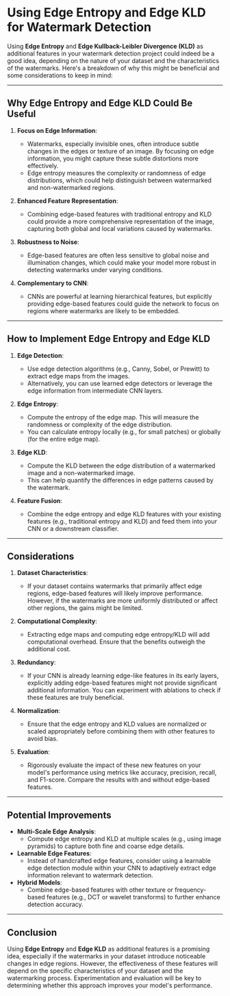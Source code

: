 # Using Edge Entropy and Edge KLD for Watermark Detection

Using **Edge Entropy** and **Edge Kullback-Leibler Divergence (KLD)** as additional features in your watermark detection project could indeed be a good idea, depending on the nature of your dataset and the characteristics of the watermarks. Here's a breakdown of why this might be beneficial and some considerations to keep in mind:

---

## **Why Edge Entropy and Edge KLD Could Be Useful**

1. **Focus on Edge Information**:
   - Watermarks, especially invisible ones, often introduce subtle changes in the edges or texture of an image. By focusing on edge information, you might capture these subtle distortions more effectively.
   - Edge entropy measures the complexity or randomness of edge distributions, which could help distinguish between watermarked and non-watermarked regions.

2. **Enhanced Feature Representation**:
   - Combining edge-based features with traditional entropy and KLD could provide a more comprehensive representation of the image, capturing both global and local variations caused by watermarks.

3. **Robustness to Noise**:
   - Edge-based features are often less sensitive to global noise and illumination changes, which could make your model more robust in detecting watermarks under varying conditions.

4. **Complementary to CNN**:
   - CNNs are powerful at learning hierarchical features, but explicitly providing edge-based features could guide the network to focus on regions where watermarks are likely to be embedded.

---

## **How to Implement Edge Entropy and Edge KLD**

1. **Edge Detection**:
   - Use edge detection algorithms (e.g., Canny, Sobel, or Prewitt) to extract edge maps from the images.
   - Alternatively, you can use learned edge detectors or leverage the edge information from intermediate CNN layers.

2. **Edge Entropy**:
   - Compute the entropy of the edge map. This will measure the randomness or complexity of the edge distribution.
   - You can calculate entropy locally (e.g., for small patches) or globally (for the entire edge map).

3. **Edge KLD**:
   - Compute the KLD between the edge distribution of a watermarked image and a non-watermarked image.
   - This can help quantify the differences in edge patterns caused by the watermark.

4. **Feature Fusion**:
   - Combine the edge entropy and edge KLD features with your existing features (e.g., traditional entropy and KLD) and feed them into your CNN or a downstream classifier.

---

## **Considerations**

1. **Dataset Characteristics**:
   - If your dataset contains watermarks that primarily affect edge regions, edge-based features will likely improve performance. However, if the watermarks are more uniformly distributed or affect other regions, the gains might be limited.

2. **Computational Complexity**:
   - Extracting edge maps and computing edge entropy/KLD will add computational overhead. Ensure that the benefits outweigh the additional cost.

3. **Redundancy**:
   - If your CNN is already learning edge-like features in its early layers, explicitly adding edge-based features might not provide significant additional information. You can experiment with ablations to check if these features are truly beneficial.

4. **Normalization**:
   - Ensure that the edge entropy and KLD values are normalized or scaled appropriately before combining them with other features to avoid bias.

5. **Evaluation**:
   - Rigorously evaluate the impact of these new features on your model's performance using metrics like accuracy, precision, recall, and F1-score. Compare the results with and without edge-based features.

---

## **Potential Improvements**

- **Multi-Scale Edge Analysis**:
  - Compute edge entropy and KLD at multiple scales (e.g., using image pyramids) to capture both fine and coarse edge details.
- **Learnable Edge Features**:
  - Instead of handcrafted edge features, consider using a learnable edge detection module within your CNN to adaptively extract edge information relevant to watermark detection.
- **Hybrid Models**:
  - Combine edge-based features with other texture or frequency-based features (e.g., DCT or wavelet transforms) to further enhance detection accuracy.

---

## **Conclusion**

Using **Edge Entropy** and **Edge KLD** as additional features is a promising idea, especially if the watermarks in your dataset introduce noticeable changes in edge regions. However, the effectiveness of these features will depend on the specific characteristics of your dataset and the watermarking process. Experimentation and evaluation will be key to determining whether this approach improves your model's performance.